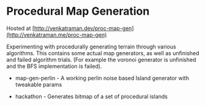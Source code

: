 # Procedural Map Generation

Hosted at [http://venkatraman.dev/proc-map-gen](http://venkatraman.me/proc-map-gen)

Experimenting with procedurally generating terrain through various algorithms. This contains some actual map generators, as well as unfinished and failed algorithm trials. (For example the voronoi generator is unfinished and the BFS implementation is failed).

* map-gen-perlin - A working perlin noise based Island generator with tweakable params

* hackathon - Generates bitmap of a set of procedural islands
